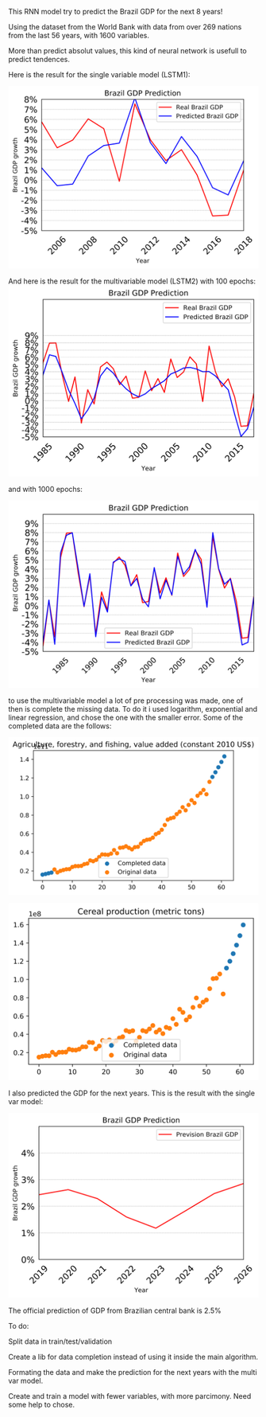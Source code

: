 This RNN model try to predict the Brazil GDP for the next 8 years!

Using the dataset from the World Bank with data from over 269 nations from the last 56 years, with 1600 variables.

More than predict absolut values, this kind of neural network is usefull to predict tendences.

Here is the result for the single variable model (LSTM1):

![alt text](https://raw.githubusercontent.com/GuintherKovalski/RNN-to-Predict-Brazil-GDP-in-Keras/master/BRA1.png)

And here is the result for the multivariable model (LSTM2) with 100 epochs:
![alt text](https://raw.githubusercontent.com/GuintherKovalski/RNN-to-Predict-Brazil-GDP-in-Keras/master/BRAZIL.png)

and with 1000 epochs:

![alt text](https://raw.githubusercontent.com/GuintherKovalski/RNN-to-Predict-Brazil-GDP-in-Keras/master/BRA82-18.png)


to use the multivariable model a lot of pre processing was made, one of then is complete the missing data. To do it i used logarithm, exponential and linear regression, and chose the one with the smaller error. Some of the completed data are the follows:

![alt text](https://raw.githubusercontent.com/GuintherKovalski/RNN-to-Predict-Brazil-GDP-in-Keras/master/Agriculture%2C%20forestry%2C%20and%20fishing%2C%20value%20added%20(constant%202010%20US%24).png)

![alt text](https://raw.githubusercontent.com/GuintherKovalski/RNN-to-Predict-Brazil-GDP-in-Keras/master/Cereal%20production%20(metric%20tons).png)

I also predicted the GDP for the next years. This is the result with the single var model:

![alt text](https://raw.githubusercontent.com/GuintherKovalski/RNN-to-Predict-Brazil-GDP-in-Keras/master/BRA22_FUT1.png)

The official prediction of GDP from Brazilian central bank is 2.5%

To do:

  Split data in train/test/validation

  Create a lib for data completion instead of using it inside the main algorithm.
  
  Formating the data and make the prediction for the next years with the multi var model.
  
  Create and train a model with fewer variables, with more parcimony. Need some help to chose. 

